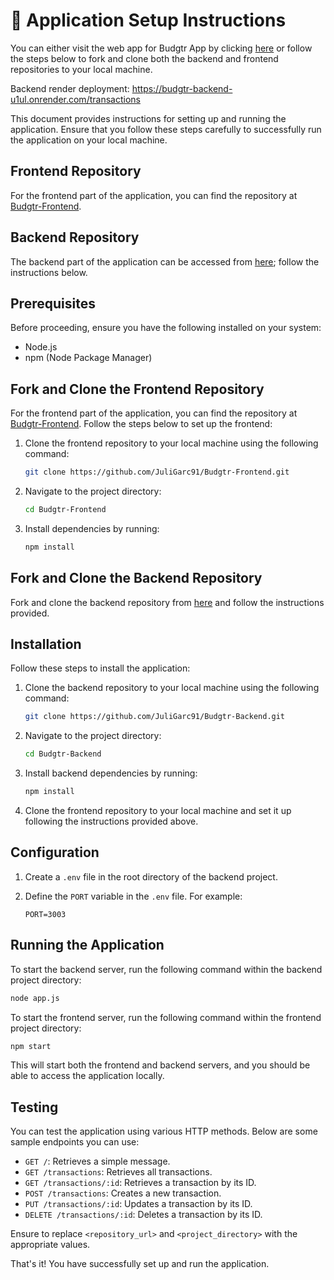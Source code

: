 # 🐷 Application Setup Instructions

You can either visit the web app for Budgtr App by clicking [here](https://dynamic-marigold-e97ded.netlify.app/) or follow the steps below to fork and clone both the backend and frontend repositories to your local machine.

Backend render deployment: https://budgtr-backend-u1ul.onrender.com/transactions

This document provides instructions for setting up and running the application. Ensure that you follow these steps carefully to successfully run the application on your local machine.

## Frontend Repository

For the frontend part of the application, you can find the repository at [Budgtr-Frontend](https://github.com/JuliGarc91/Budgtr-Frontend).

## Backend Repository

The backend part of the application can be accessed from [here](https://github.com/JuliGarc91/Budgtr-Backend.git); follow the instructions below.

## Prerequisites

Before proceeding, ensure you have the following installed on your system:

- Node.js
- npm (Node Package Manager)

## Fork and Clone the Frontend Repository

For the frontend part of the application, you can find the repository at [Budgtr-Frontend](https://github.com/JuliGarc91/Budgtr-Frontend). Follow the steps below to set up the frontend:

1. Clone the frontend repository to your local machine using the following command:

   ```bash
   git clone https://github.com/JuliGarc91/Budgtr-Frontend.git
   ```

2. Navigate to the project directory:

   ```bash
   cd Budgtr-Frontend
   ```

3. Install dependencies by running:

   ```bash
   npm install
   ```

## Fork and Clone the Backend Repository

Fork and clone the backend repository from [here](https://github.com/JuliGarc91/Budgtr-Backend.git) and follow the instructions provided.


## Installation

Follow these steps to install the application:

1. Clone the backend repository to your local machine using the following command:

   ```bash
   git clone https://github.com/JuliGarc91/Budgtr-Backend.git
   ```

2. Navigate to the project directory:

   ```bash
   cd Budgtr-Backend
   ```

3. Install backend dependencies by running:

   ```bash
   npm install
   ```

4. Clone the frontend repository to your local machine and set it up following the instructions provided above.

## Configuration

1. Create a `.env` file in the root directory of the backend project.
2. Define the `PORT` variable in the `.env` file. For example:

   ```plaintext
   PORT=3003
   ```

## Running the Application

To start the backend server, run the following command within the backend project directory:

```bash
node app.js
```

To start the frontend server, run the following command within the frontend project directory:

```bash
npm start
```

This will start both the frontend and backend servers, and you should be able to access the application locally.

## Testing

You can test the application using various HTTP methods. Below are some sample endpoints you can use:

- `GET /`: Retrieves a simple message.
- `GET /transactions`: Retrieves all transactions.
- `GET /transactions/:id`: Retrieves a transaction by its ID.
- `POST /transactions`: Creates a new transaction.
- `PUT /transactions/:id`: Updates a transaction by its ID.
- `DELETE /transactions/:id`: Deletes a transaction by its ID.

Ensure to replace `<repository_url>` and `<project_directory>` with the appropriate values.

That's it! You have successfully set up and run the application.